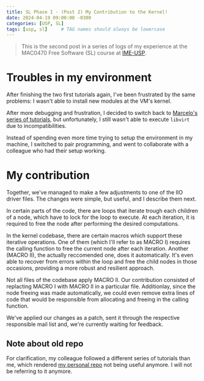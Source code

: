 ```yaml
---
title: SL Phase I - (Post 2) My Contribution to the Kernel!
date: 2024-04-19 09:00:00 -0300
categories: [USP, SL]
tags: [usp, sl]     # TAG names should always be lowercase
---
```


> This is the second post in a series of logs of my experience at the MAC0470 Free Software (SL) course at [IME-USP](https://www.ime.usp.br/en/home/).

# Troubles in my environment

After finishing the two first tutorials again, I've been frustrated by the same problems: I wasn't able to install new modules at the VM's kernel. 

After more debugging and frustration, I decided to switch back to [Marcelo's series of tutorials](https://flusp.ime.usp.br/kernel/qemu-libvirt-setup/), but unfortunately, I still wasn't able to execute `libvirt` due to incompatibilities. 

Instead of spending even more time trying to setup the environment in my machine, I switched to pair programming, and went to collaborate with a colleague who had their setup working. 

# My contribution

Together, we've managed to make a few adjustments to one of the IIO driver files. The changes were simple, but useful, and I describe them next. 

In certain parts of the code, there are loops that iterate trough each children of a node, which have to lock for the loop to execute. At each iteration, it is required to free the node after performing the desired computations. 

In the kernel codebase, there are certain macros which support these iterative operations. One of them (which I'll refer to as MACRO I) requires the calling function to free the current node after each iteration. Another (MACRO II), the actually reccomended one, does it automatically. It's even able to recover from errors within the loop and free the child nodes in those occasions, providing a more robust and resilient approach.

Not all files of the codebase apply MACRO II. Our contribution consisted of replacting MACRO I with MACRO II in a particular file. Additionlay, since the node freeing was made automatically, we could even remove extra lines of code that would be responsible from allocating and freeing in the calling function. 

We've applied our changes as a patch, sent it through the respective responsible mail list and, we're currently waiting for feedback. 

## Note about old repo

For clarification, my colleague followed a different series of tutorials than me, which rendered [my personal repo](https://github.com/bolgheroni/free-software-MAC0470) not being useful anymore. I will not be referring to it anymore. 
